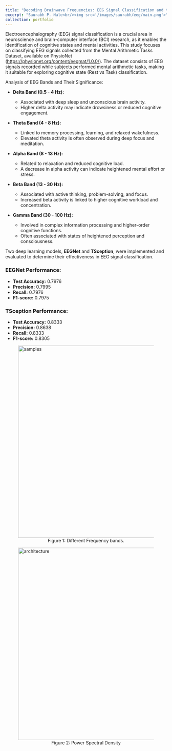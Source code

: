```yaml
---
title: "Decoding Brainwave Frequencies: EEG Signal Classification and the Cognitive Effects of Delta, Theta, Alpha, Beta, and Gamma Bands"
excerpt: "Saurabh P. Nale<br/><img src='/images/saurabh/eeg/main.png'>"
collection: portfolio
---
```


Electroencephalography (EEG) signal classification is a crucial area in neuroscience and brain-computer interface (BCI) research, as it enables the identification of cognitive states and mental activities. This study focuses on classifying EEG signals collected from the Mental Arithmetic Tasks Dataset, available on PhysioNet (https://physionet.org/content/eegmat/1.0.0/). The dataset consists of EEG signals recorded while subjects performed mental arithmetic tasks, making it suitable for exploring cognitive state (Rest vs Task) classification.

Analysis of EEG Bands and Their Significance:

- **Delta Band (0.5 - 4 Hz):**
  - Associated with deep sleep and unconscious brain activity.
  - Higher delta activity may indicate drowsiness or reduced cognitive engagement.

- **Theta Band (4 - 8 Hz):**
  - Linked to memory processing, learning, and relaxed wakefulness.
  - Elevated theta activity is often observed during deep focus and meditation.

- **Alpha Band (8 - 13 Hz):**
  - Related to relaxation and reduced cognitive load.
  - A decrease in alpha activity can indicate heightened mental effort or stress.

- **Beta Band (13 - 30 Hz):**
  - Associated with active thinking, problem-solving, and focus.
  - Increased beta activity is linked to higher cognitive workload and concentration.

- **Gamma Band (30 - 100 Hz):**
  - Involved in complex information processing and higher-order cognitive functions.
  - Often associated with states of heightened perception and consciousness.

Two deep learning models, **EEGNet** and **TSception**, were implemented and evaluated to determine their effectiveness in EEG signal classification.

### **EEGNet Performance:**
- **Test Accuracy:** 0.7976
- **Precision:** 0.7995
- **Recall:** 0.7976
- **F1-score:** 0.7975

### **TSception Performance:**
- **Test Accuracy:** 0.8333
- **Precision:** 0.8638
- **Recall:** 0.8333
- **F1-score:** 0.8305


<figure>
  <img src="/images/saurabh/eeg/1.png" alt="samples" width="600">
  <figcaption style="text-align: center;">Figure 1: Different Frequency bands.</figcaption>
</figure>

<figure>
    <img src="/images/saurabh/eeg/2.png" alt="architecture" width="600">
    <figcaption style="text-align: center;">Figure 2: Power Spectral Density</figcaption>
  </figure>
